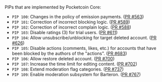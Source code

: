PIPs that are implemented by Pocketcoin Core:

* `PIP 100`: Changes in the policy of emission payments. ([PR #563](https://github.com/pocketnetteam/pocketnet.core/wiki/PIP-100:-Changes-in-emission-payments))
* `PIP 101`: Correction of incorrect blocking logic. ([PR #589](https://github.com/pocketnetteam/pocketnet.core/wiki/PIP-101:-Correction-of-incorrect-blocking-logic))
* `PIP 102`: Correction of incorrect complain logic. ([PR #588](https://github.com/pocketnetteam/pocketnet.core/wiki/PIP-102:-Correction-of-incorrect-complain-logic))
* `PIP 103`: Disable ratings (3) for trial users. ([PR #611](https://github.com/pocketnetteam/pocketnet.core/wiki/PIP-103:-Disable-ratings-(3)-for-trial-users))
* `PIP 104`: Allow unsubscribe/unblocking for target deleted account. ([PR #626](https://github.com/pocketnetteam/pocketnet.core/wiki/PIP-104:-Allow-unsubscribe-unblocking-for-target-deleted-account))
* `PIP 105`: Disable actions (comments, likes, etc.) for accounts that have been blocked by the authors of the "actions". ([PR #683](https://github.com/pocketnetteam/pocketnet.core/wiki/PIP-105:-Disable-actions-(comments,-likes,-etc.)-for-accounts-that-have-been-blocked-by-the-authors-of-the-%22actions%22))
* `PIP 106`: Allow restore deleted account. ([PR #700](https://github.com/pocketnetteam/pocketnet.core/wiki/PIP-106:-Allow-restore-deleted-account))
* `PIP 107`: Increase the time limit for editing content. ([PR #702](https://github.com/pocketnetteam/pocketnet.core/wiki/PIP-107:-Increase-the-time-limit-for-editing-content))
* `PIP 108`: Extend moderation flag categories. ([PR #737](https://github.com/pocketnetteam/pocketnet.core/wiki/PIP-108:-Extend-moderation-flag-categories))
* `PIP 109`: Enable moderation subsystem for Barteron. ([PR #767](https://github.com/pocketnetteam/pocketnet.core/wiki/PIP-109:-Moderation-on-Barteron,-Boost-for-Barteron-offers-and-Multi‐Contetnt-Collections))